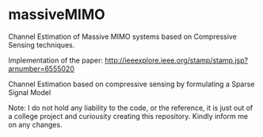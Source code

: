 # massiveMIMO

Channel Estimation of Massive MIMO systems based on Compressive Sensing techniques.

Implementation of the paper: 
http://ieeexplore.ieee.org/stamp/stamp.jsp?arnumber=6555020

Channel Estimation based on compressive sensing by formulating a Sparse Signal Model


Note:
I do not hold any liability to the code, or the reference, it is just out of a college project and curiousity creating this repository. Kindly inform me on any changes.
